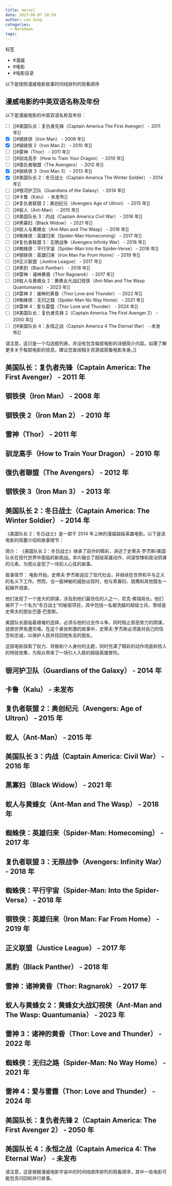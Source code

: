 ```yaml
---
title: marvel
date: 2023-06-07 18:59
author: Leo Song
categories:
  - Markdown
tags:
---
```


标签

- #漫威
- #电影
- #电影目录

以下是按照漫威电影故事时间线排列的观看顺序

## 漫威电影的中英双语名称及年份

以下是漫威电影的中英双语名称及年份：

- [ ] [[#美国队长：复仇者先锋（Captain America The First Avenger） - 2011 年]]
- [x] [[#钢铁侠（Iron Man） - 2008 年]]
- [x] [[#钢铁侠 2（Iron Man 2） - 2010 年]]
- [ ] [[#雷神（Thor） - 2011 年]]
- [ ] [[#驯龙高手（How to Train Your Dragon） - 2010 年]]
- [ ] [[#復仇者聯盟（The Avengers） - 2012 年]]
- [x] [[#钢铁侠 3（Iron Man 3） - 2013 年]]
- [x] [[#美国队长 2：冬日战士（Captain America The Winter Soldier） - 2014 年]]
- [ ] [[#银河护卫队（Guardians of the Galaxy） - 2014 年]]
- [ ] [[#卡鲁（Kalu） - 未发布]]
- [ ] [[#复仇者联盟 2：奥创纪元（Avengers Age of Ultron） - 2015 年]]
- [ ] [[#蚁人（Ant-Man） - 2015 年]]
- [ ] [[#美国队长 3：内战（Captain America Civil War） - 2016 年]]
- [ ] [[#黑寡妇（Black Widow） - 2021 年]]
- [ ] [[#蚁人与黄蜂女（Ant-Man and The Wasp） - 2018 年]]
- [ ] [[#蜘蛛侠：英雄归来（Spider-Man Homecoming） - 2017 年]]
- [ ] [[#复仇者联盟 3：无限战争（Avengers Infinity War） - 2018 年]]
- [ ] [[#蜘蛛侠：平行宇宙（Spider-Man Into the Spider-Verse） - 2018 年]]
- [ ] [[#钢铁侠：英雄归来（Iron Man Far From Home） - 2019 年]]
- [ ] [[#正义联盟（Justice League） - 2017 年]]
- [ ] [[#黑豹（Black Panther） - 2018 年]]
- [ ] [[#雷神：诸神黄昏（Thor Ragnarok） - 2017 年]]
- [ ] [[#蚁人与黄蜂女 2：黄蜂女大战幻视侠（Ant-Man and The Wasp Quantumania） - 2023 年]]
- [ ] [[#雷神 3：诸神的黄昏（Thor Love and Thunder） - 2022 年]]
- [ ] [[#蜘蛛侠：无归之路（Spider-Man No Way Home） - 2021 年]]
- [ ] [[#雷神 4：爱与雷霆（Thor Love and Thunder） - 2024 年]]
- [ ] [[#美国队长：复仇者先锋 2（Captain America The First Avenger 2） - 2050 年]]
- [ ] [[#美国队长 4：永恒之战（Captain America 4 The Eternal War） - 未发布]]

请注意，这只是一个勾选框列表，并没有包含每部电影的详细简介内容。如需了解更多关于每部电影的信息，建议您查阅相关资源或观看电影本身。]]

## 美国队长：复仇者先锋（Captain America: The First Avenger） - 2011 年

## 钢铁侠（Iron Man） - 2008 年

## 钢铁侠 2（Iron Man 2） - 2010 年

## 雷神（Thor） - 2011 年

## 驯龙高手（How to Train Your Dragon） - 2010 年

## 復仇者聯盟（The Avengers） - 2012 年

## 钢铁侠 3（Iron Man 3） - 2013 年

## 美国队长 2：冬日战士（Captain America: The Winter Soldier） - 2014 年

《美国队长 2：冬日战士》是一部于 2014 年上映的漫威超级英雄电影。以下是该电影的简要介绍和故事情节：

简介：
《美国队长 2：冬日战士》继承了前作的精彩，讲述了史蒂夫·罗杰斯/美国队长在现代世界中面临的新挑战。本片融合了超级英雄动作、间谍惊悚和政治阴谋的元素，为观众呈现了一场扣人心弦的故事。

故事情节：
电影开始，史蒂夫·罗杰斯适应了现代社会，并继续在世界和平与正义的名义下工作。然而，当一股神秘的威胁出现时，他与黑寡妇、猎鹰和其他盟友一起展开调查。

他们发现了一个庞大的阴谋，涉及到他们最信任的人之一，尼克·弗瑞局长。他们揭开了一个名为“冬日战士”的秘密项目，其中包括一名被洗脑的超级士兵，曾经是史蒂夫的朋友巴基·巴恩斯。

美国队长面临着艰难的选择，必须与他的过去作斗争，同时阻止邪恶势力的阴谋，拯救世界免遭灾难。在这个紧张刺激的故事中，史蒂夫·罗杰斯必须面对自己的信念和忠诚，以保护人民并找回他失去的朋友。

这部电影探索了权力、背叛和个人身份的主题，同时充满了精彩的动作场面和惊人的特技效果，为观众带来了一场引人入胜的超级英雄冒险。

## 银河护卫队（Guardians of the Galaxy） - 2014 年

## 卡鲁（Kalu） - 未发布

## 复仇者联盟 2：奥创纪元（Avengers: Age of Ultron） - 2015 年

## 蚁人（Ant-Man） - 2015 年

## 美国队长 3：内战（Captain America: Civil War） - 2016 年

## 黑寡妇（Black Widow） - 2021 年

## 蚁人与黄蜂女（Ant-Man and The Wasp） - 2018 年

## 蜘蛛侠：英雄归来（Spider-Man: Homecoming） - 2017 年

## 复仇者联盟 3：无限战争（Avengers: Infinity War） - 2018 年

## 蜘蛛侠：平行宇宙（Spider-Man: Into the Spider-Verse） - 2018 年

## 钢铁侠：英雄归来（Iron Man: Far From Home） - 2019 年

## 正义联盟（Justice League） - 2017 年

## 黑豹（Black Panther） - 2018 年

## 雷神：诸神黄昏（Thor: Ragnarok） - 2017 年

## 蚁人与黄蜂女 2：黄蜂女大战幻视侠（Ant-Man and The Wasp: Quantumania） - 2023 年

## 雷神 3：诸神的黄昏（Thor: Love and Thunder） - 2022 年

## 蜘蛛侠：无归之路（Spider-Man: No Way Home） - 2021 年

## 雷神 4：爱与雷霆（Thor: Love and Thunder） - 2024 年

## 美国队长：复仇者先锋 2（Captain America: The First Avenger 2） - 2050 年

## 美国队长 4：永恒之战（Captain America 4: The Eternal War） - 未发布

请注意，这是根据漫威电影宇宙中的时间线顺序排列的观看顺序，其中一些电影可能包含闪回和并行故事。

